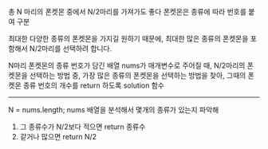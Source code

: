  총 N 마리의 폰켓몬 중에서 N/2마리를 가져가도 좋다
 폰켓몬은 종류에 따라 번호를 붙여 구분
 
 최대한 다양한 종류의 폰켓몬을 가지길 원하기 때문에, 최대한 많은 종류의 폰켓몬을 포함해서 N/2마리를 선택하려 합니다.
 
 
  N마리 폰켓몬의 종류 번호가 담긴 배열 nums가 매개변수로 주어질 때, 
  N/2마리의 폰켓몬을 선택하는 방법 중, 가장 많은 종류의 폰켓몬을 선택하는 방법을 찾아,
  그때의 폰켓몬 종류 번호의 개수를 return 하도록 solution 함수
  
  ____________________________________________________________
  N = nums.length;
  nums 배열을 분석해서 몇개의 종류가 있는지 파악해
  1) 그 종류수가 N/2보다 적으면 return 종류수
  2) 같거나 많으면 return N/2
  
